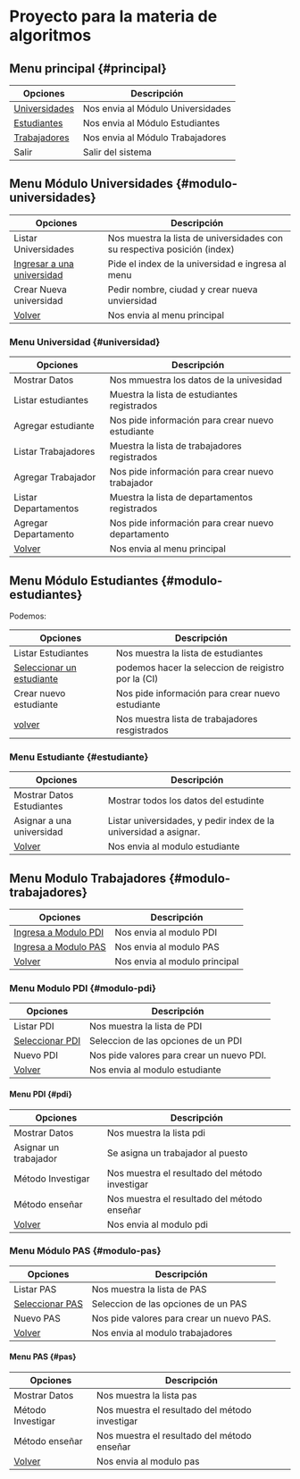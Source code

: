 # Proyecto para la materia de algoritmos

## Menu principal {#principal}

| Opciones                               | Descripción                       |
| -------------------------------------- | --------------------------------- |
| [Universidades](#modulo-universidades) | Nos envia al Módulo Universidades |
| [Estudiantes](#modulo-estudiantes)     | Nos envia al Módulo Estudiantes   |
| [Trabajadores](#modulo-trabajadores)   | Nos envia al Módulo Trabajadores  |
| Salir                                  | Salir del sistema                 |

## Menu Módulo Universidades {#modulo-universidades}

| Opciones                                   | Descripción                                                              |
| ------------------------------------------ | ------------------------------------------------------------------------ |
| Listar Universidades                       | Nos muestra la lista de universidades con su respectiva posición (index) |
| [Ingresar a una universidad](#universidad) | Pide el index de la universidad e ingresa al menu                        |
| Crear Nueva universidad                    | Pedir nombre, ciudad y crear nueva unviersidad                           |
| [Volver](#principal)                       | Nos envia al menu principal                                              |

### Menu Universidad {#universidad}

| Opciones             | Descripción                                        |
| -------------------- | -------------------------------------------------- |
| Mostrar Datos        | Nos mmuestra los datos de la univesidad            |
| Listar estudiantes   | Muestra la lista de estudiantes registrados        |
| Agregar estudiante   | Nos pide información para crear nuevo estudiante   |
| Listar Trabajadores  | Muestra la lista de trabajadores registrados       |
| Agregar Trabajador   | Nos pide información para crear nuevo trabajador   |
| Listar Departamentos | Muestra la lista de departamentos registrados      |
| Agregar Departamento | Nos pide información para crear nuevo departamento |
| [Volver](#principal) | Nos envia al menu principal                        |

## Menu Módulo Estudiantes {#modulo-estudiantes}

Podemos:

| Opciones                                 | Descripción                                         |
| ---------------------------------------- | --------------------------------------------------- |
| Listar Estudiantes                       | Nos muestra la lista de estudiantes                 |
| [Seleccionar un estudiante](#estudiante) | podemos hacer la seleccion de reigistro por la (CI) |
| Crear nuevo estudiante                   | Nos pide información para crear nuevo estudiante    |
| [volver](#principal)                     | Nos muestra lista de trabajadores resgistrados      |

### Menu Estudiante {#estudiante}

| Opciones                      | Descripción                                                      |
| ----------------------------- | ---------------------------------------------------------------- |
| Mostrar Datos Estudiantes     | Mostrar todos los datos del estudinte                            |
| Asignar a una universidad     | Listar universidades, y pedir index de la universidad a asignar. |
| [Volver](#modulo-estudiantes) | Nos envia al modulo estudiante                                   |

## Menu Modulo Trabajadores {#modulo-trabajadores}

| Opciones                            | Descripción                   |
| ----------------------------------- | ----------------------------- |
| [Ingresa a Modulo PDI](#modulo-pdi) | Nos envia al modulo PDI       |
| [Ingresa a Modulo PAS](#modulo-pas) | Nos envia al modulo PAS       |
| [Volver](#principal)                | Nos envia al modulo principal |

### Menu Modulo PDI {#modulo-pdi}

| Opciones                       | Descripción                               |
| ------------------------------ | ----------------------------------------- |
| Listar PDI                     | Nos muestra la lista de PDI               |
| [Seleccionar PDI](#pdi)        | Seleccion de las opciones de un PDI       |
| Nuevo PDI                      | Nos pide valores para crear un nuevo PDI. |
| [Volver](#modulo-trabajadores) | Nos envia al modulo estudiante            |

#### Menu PDI {#pdi}

| Opciones              | Descripción                                    |
| --------------------- | ---------------------------------------------- |
| Mostrar Datos         | Nos muestra la lista pdi                       |
| Asignar un trabajador | Se asigna un trabajador al puesto              |
| Método Investigar     | Nos muestra el resultado del método investigar |
| Método enseñar        | Nos muestra el resultado del método enseñar    |
| [Volver](#modulo-pdi) | Nos envia al modulo pdi                        |

### Menu Módulo PAS {#modulo-pas}

| Opciones                       | Descripción                               |
| ------------------------------ | ----------------------------------------- |
| Listar PAS                     | Nos muestra la lista de PAS               |
| [Seleccionar PAS](#pas)        | Seleccion de las opciones de un PAS       |
| Nuevo PAS                      | Nos pide valores para crear un nuevo PAS. |
| [Volver](#modulo-trabajadores) | Nos envia al modulo trabajadores          |

#### Menu PAS {#pas}

| Opciones              | Descripción                                    |
| --------------------- | ---------------------------------------------- |
| Mostrar Datos         | Nos muestra la lista pas                       |
| Método Investigar     | Nos muestra el resultado del método investigar |
| Método enseñar        | Nos muestra el resultado del método enseñar    |
| [Volver](#modulo-pas) | Nos envia al modulo pas                        |
